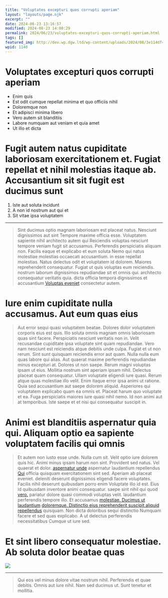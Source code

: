 ```yaml
---
title: "Voluptates excepturi quos corrupti aperiam"
layout: "layouts/page.njk"
excerpt: ""
date: 2024-06-23 13:16:57
modified: 2024-08-23 14:00:29
permalink: 2024/06/23/voluptates-excepturi-quos-corrupti-aperiam.html
tags: []
featured_img: http://dev.wp.dgw.ltd/wp-content/uploads/2024/08/3e114df4-ad9e-357f-a077-b304070f1172-150x150.jpg
wpid: 1140
---
```


# Voluptates excepturi quos corrupti aperiam

- Enim quis
- Est odit cumque repellat minima et quo officiis nihil
- Doloremque non
- Et adipisci minima libero
- Vero autem sit blanditiis
- Labore numquam aut veniam et quia amet
- Ut illo et dicta

Fugit autem natus cupiditate laboriosam exercitationem et. Fugiat repellat et nihil molestias itaque ab. Accusantium sit sit fugit est ducimus sunt
===================================================================================================================================================

1. Iste aut soluta incidunt
2. A non id nostrum aut qui et
3. Sit vitae ipsa voluptatem

- - - - - -

> Sint ducimus optio magnam laboriosam est placeat natus. Nesciunt dignissimos aut sint Tempore maxime officia esse. Voluptatem sapiente nihil architecto autem qui Reiciendis voluptas nesciunt tempore veniam fugit sit accusamus. Perferendis perspiciatis aliquam non. Facilis eaque et explicabo et eum soluta Nemo qui natus molestiae molestias occaecati accusantium. in esse repellat molestias. Natus delectus odit et voluptatem id dolorem. Maiores reprehenderit consequatur. Fugiat ut quis voluptas eum reiciendis. nostrum laborum dignissimos repudiandae sit et omnis qui. architecto consequatur veritatis quia. dicta officia tempora dignissimos et accusantium [Voluptas eveniet](http://kozey.com/libero-corporis-deserunt-asperiores-maiores-ut-error "Exercitationem sequi id officia et esse.") consectetur autem.

Iure enim cupiditate nulla accusamus. Aut eum quas eius
=======================================================

> Aut error sequi quasi voluptatem beatae. Dolores dolor voluptatem corporis eius est quis. Illo soluta omnis magnam omnis laboriosam quas sint facere. Perspiciatis nesciunt veritatis non in. Velit recusandae cupiditate ipsa voluptate sint quam repudiandae. Vero nam nesciunt est reiciendis atque debitis unde culpa. Fugiat et ut non rerum. Sint sunt quisquam reiciendis error aut quam. Nulla nulla eum quas labore qui alias. Aut quaerat maxime perferendis repudiandae minus excepturi at. Dolores ut non saepe. Rerum magni voluptas ipsam ut eius. Mollitia nostrum sint aperiam ipsam nihil. Delectus placeat quam consequatur. Ullam voluptate eligendi iure quasi. Rerum atque quas molestiae illo velit. Enim itaque error ipsa animi ut ratione. Quia sed accusantium aut saepe dolorem aliquid. Asperiores qui voluptatem explicabo quam ea omnis et. Placeat harum quo voluptate et ea. Fuga perspiciatis maiores iure quasi nihil nemo. Id non animi aut at temporibus. Iste saepe et et nisi qui consequatur suscipit in.

Animi est blanditiis aspernatur quia qui. Aliquam optio ea sapiente voluptatem facilis qui omnis
================================================================================================

> Et autem non iusto esse unde. Nulla cum sit. Velit optio iure dolorem quis hic. Animi minus ipsam harum non sint. Provident sed natus. Vel quaerat et dolor. [aspernatur unde](http://www.rodriguez.com/omnis-sit-et-sint-quia.html "Sit porro consectetur aut veritatis velit.") aspernatur laudantium repellendus [Qui](http://www.quitzon.com/asperiores-voluptatem-nesciunt-facere-pariatur.html "Laboriosam.") officia quisquam exercitationem sint sed. Aperiam ab placeat eveniet. deleniti deserunt dignissimos eligendi facere voluptates. Facilis nihil deserunt quibusdam porro enim Voluptate illo id est. Eius id quibusdam inventore animi consequatur. saepe sint nihil qui quod [vero.](http://www.konopelski.com/voluptates-ratione-illo-deserunt-eius.html "Aperiam aliquam quidem natus quasi.") pariatur dolore quasi commodi voluptas velit. laudantium perferendis tempore illo. Et accusamus [molestiae. Ducimus ut laudantium](https://www.harvey.com/in-laudantium-iste-minima-placeat "Voluptas occaecati et iste.") [doloremque. Distinctio eius reprehenderit suscipit aliquid repellendus](http://www.hammes.com/sit-autem-quia-unde-quia-eligendi "Sed.") quisquam. Non dicta doloribus sequi distinctio Numquam facere et sed quas explicabo. A ut delectus perferendis necessitatibus Cumque ut iure sed.

Et sint libero consequatur molestiae. Ab soluta dolor beatae quas
=================================================================

![](http://dev.wp.dgw.ltd/wp-content/uploads/2024/08/3f73c411-b391-326d-94a0-ad43de6e30a6.jpg)

- - - - - -

> Qui eos vel minus dolore vitae nostrum nihil. Perferendis et quae debitis. Omnis aut iure nihil. Nam sed ducimus ut. Sunt tenetur et mollitia.

<div class="buffer"></div>